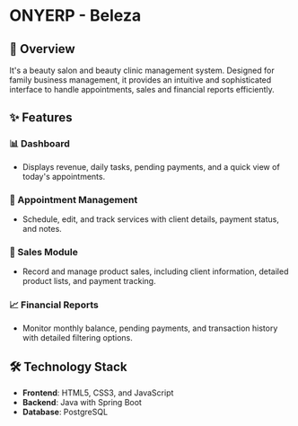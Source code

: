 # ONYERP - Beleza

## 📌 Overview  
It's a beauty salon and beauty clinic management system. Designed for family business management, it provides an intuitive and sophisticated interface to handle appointments, sales and financial reports efficiently.

## ✨ Features  

### 📊 Dashboard  
- Displays revenue, daily tasks, pending payments, and a quick view of today's appointments.  

### 📅 Appointment Management  
- Schedule, edit, and track services with client details, payment status, and notes.  

### 🛒 Sales Module  
- Record and manage product sales, including client information, detailed product lists, and payment tracking.  

### 📈 Financial Reports  
- Monitor monthly balance, pending payments, and transaction history with detailed filtering options.  

## 🛠️ Technology Stack  

- **Frontend**: HTML5, CSS3, and JavaScript  
- **Backend**: Java with Spring Boot  
- **Database**: PostgreSQL  
